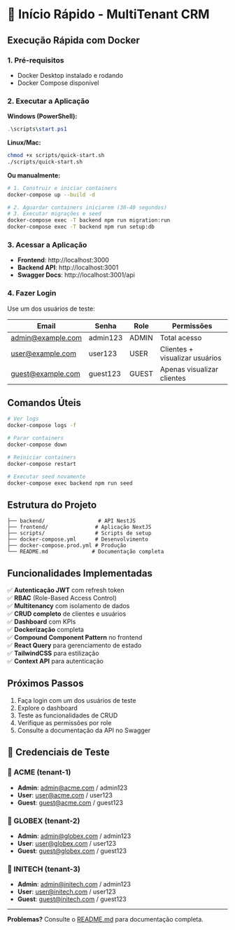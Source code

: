 # 🚀 Início Rápido - MultiTenant CRM

## Execução Rápida com Docker

### 1. Pré-requisitos
- Docker Desktop instalado e rodando
- Docker Compose disponível

### 2. Executar a Aplicação

**Windows (PowerShell):**
```powershell
.\scripts\start.ps1
```

**Linux/Mac:**
```bash
chmod +x scripts/quick-start.sh
./scripts/quick-start.sh
```

**Ou manualmente:**
```bash
# 1. Construir e iniciar containers
docker-compose up --build -d

# 2. Aguardar containers iniciarem (30-40 segundos)
# 3. Executar migrações e seed
docker-compose exec -T backend npm run migration:run
docker-compose exec -T backend npm run setup:db
```

### 3. Acessar a Aplicação

- **Frontend**: http://localhost:3000
- **Backend API**: http://localhost:3001
- **Swagger Docs**: http://localhost:3001/api

### 4. Fazer Login

Use um dos usuários de teste:

| Email | Senha | Role | Permissões |
|-------|-------|------|------------|
| admin@example.com | admin123 | ADMIN | Total acesso |
| user@example.com | user123 | USER | Clientes + visualizar usuários |
| guest@example.com | guest123 | GUEST | Apenas visualizar clientes |

## Comandos Úteis

```bash
# Ver logs
docker-compose logs -f

# Parar containers
docker-compose down

# Reiniciar containers
docker-compose restart

# Executar seed novamente
docker-compose exec backend npm run seed
```

## Estrutura do Projeto

```
├── backend/                 # API NestJS
├── frontend/               # Aplicação NextJS
├── scripts/                # Scripts de setup
├── docker-compose.yml      # Desenvolvimento
├── docker-compose.prod.yml # Produção
└── README.md              # Documentação completa
```

## Funcionalidades Implementadas

✅ **Autenticação JWT** com refresh token  
✅ **RBAC** (Role-Based Access Control)  
✅ **Multitenancy** com isolamento de dados  
✅ **CRUD completo** de clientes e usuários  
✅ **Dashboard** com KPIs  
✅ **Dockerização** completa  
✅ **Compound Component Pattern** no frontend  
✅ **React Query** para gerenciamento de estado  
✅ **TailwindCSS** para estilização  
✅ **Context API** para autenticação  

## Próximos Passos

1. Faça login com um dos usuários de teste
2. Explore o dashboard
3. Teste as funcionalidades de CRUD
4. Verifique as permissões por role
5. Consulte a documentação da API no Swagger

## 👤 **Credenciais de Teste**

### **🏢 ACME (tenant-1)**
- **Admin**: admin@acme.com / admin123
- **User**: user@acme.com / user123
- **Guest**: guest@acme.com / guest123

### **🏢 GLOBEX (tenant-2)**
- **Admin**: admin@globex.com / admin123
- **User**: user@globex.com / user123
- **Guest**: guest@globex.com / guest123

### **🏢 INITECH (tenant-3)**
- **Admin**: admin@initech.com / admin123
- **User**: user@initech.com / user123
- **Guest**: guest@initech.com / guest123

---

**Problemas?** Consulte o [README.md](README.md) para documentação completa.
